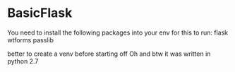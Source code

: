 # BasicFlask
You need to install the following packages into your env for this to run:
flask
wtforms
passlib

better to create a venv before starting off
Oh and btw it was written in python 2.7